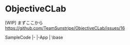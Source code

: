 # ObjectiveCLab

[WIP] まずここから
https://github.com/TeamSunstripe/ObjectiveCLab/issues/16

SampleCode
|-
|-App
|   \base
